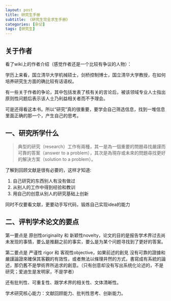 ```yaml
---
layout: post
title: 研究生手册
subtitle: 《研究生完全求生手册》
categories: [杂记]
tags: [研究生]
---
```


## 关于作者

看了wiki上的作者介绍（感觉作者还是一个比较有争议的人物）：

学历上来看，国立清华大学机械硕士，剑桥控制博士，国立清华大学教授，在如何培养研究生方面的确比较有话语权。

有一些关于作者的争论，其中包括发表了核有关的言论后，被该领域专业人士指出原则性问题后表示该人士乃利益相关者而不予理会。

可是还得看这本书。所以“研究”真的很重要，要学会自己筛选信息，找到一堆信息里面正确的那一个，产生自己的思考。

## 一、研究所学什么

> 典型的研究（research）工作有兩種，其一是為一個重要的問題尋找嚴謹而可靠的答案（answer to a problem），其次是為現存或未來的問題尋找更好的解決方案（solution to a problem）。

了解到回顾文献是很有必要的，这样才知道:

1. 自己研究的东西别人有没有做过
2. 从别人的工作中得到经验和教训
3. 用自己的创意从别人的研究基础上创新

同时不仅要看文献，更要动手写代码，锻炼自己实现idea的能力

## 二、评判学术论文的要点

第一要点是 原创性originality 和 新颖性novelty，论文的目的是报告学术界过去尚未发现的事情，要么是推翻之前的事实，要么是为某个问题寻找到了更好的答案。

第二要点是 严谨性 rigor 和 客观性objective，如果前述的創見 沒有可靠的證據和嚴謹論證來確保其客觀的有效性，或者無法以條理井然的方式，書寫成有系統的論述，那仍舊不是學術界所追求的創意。（只有创意却没有写出系统化论述的，不是研究；爱迪生是发明家，不是学者）

还有批判性、可重复性、跟学术界的相关性、文体清晰性。

学术研究核心能力：文献回顾能力、批判性思考、创新能力。

